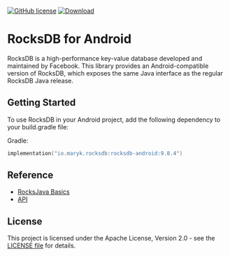 [![GitHub license](https://img.shields.io/badge/license-Apache%20License%202.0-blue.svg?style=flat)](https://www.apache.org/licenses/LICENSE-2.0)
[![Download](https://img.shields.io/maven-central/v/io.maryk.rocksdb/rocksdb-android)](https://central.sonatype.com/artifact/io.maryk.rocksdb/rocksdb-android)

# RocksDB for Android

RocksDB is a high-performance key-value database developed and maintained by Facebook. This library provides an Android-compatible version of RocksDB, which exposes the same Java interface as the
regular RocksDB Java release.

## Getting Started

To use RocksDB in your Android project, add the following dependency to your build.gradle file:

Gradle:
```kts
implementation("io.maryk.rocksdb:rocksdb-android:9.8.4")
```

## Reference
* [RocksJava Basics](https://github.com/facebook/rocksdb/wiki/RocksJava-Basics)
* [API](https://github.com/facebook/rocksdb/tree/master/java/src/main/java/org/rocksdb)

## License

This project is licensed under the Apache License, Version 2.0 - see the [LICENSE file](LICENSE) for details.
